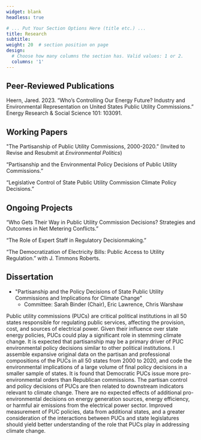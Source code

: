 ```yaml
---
widget: blank
headless: true

# ... Put Your Section Options Here (title etc.) ...
title: Research
subtitle:
weight: 20  # section position on page
design:
  # Choose how many columns the section has. Valid values: 1 or 2.
  columns: '1'
---
```



## Peer-Reviewed Publications

Heern, Jared. 2023. “Who’s Controlling Our Energy Future? Industry and Environmental Representation on United States Public Utility Commissions.” Energy Research & Social Science 101: 103091. 


## Working Papers

"The Partisanship of Public Utility Commissions, 2000-2020.” (Invited to Revise and Resubmit at *Environmental Politics*)

“Partisanship and the Environmental Policy Decisions of Public Utility Commissions.”

“Legislative Control of State Public Utility Commission Climate Policy Decisions.”


## Ongoing Projects

“Who Gets Their Way in Public Utility Commission Decisions? Strategies and Outcomes in Net Metering Conflicts.”

“The Role of Expert Staff in Regulatory Decisionmaking.”

“The Democratization of Electricity Bills: Public Access to Utility Regulation.” with J. Timmons Roberts.


## Dissertation
 
*  "Partisanship and the Policy Decisions of State Public Utility Commissions and Implications for Climate Change"    
    *  Committee: Sarah Binder (Chair), Eric Lawrence, Chris Warshaw

Public utility commissions (PUCs) are critical political institutions in all 50 states responsible for regulating public services, affecting the provision, cost, and sources of electrical power. Given their influence over state energy policies, PUCs could play a significant role in stemming climate change. It is expected that partisanship may be a primary driver of PUC environmental policy decisions similar to other political institutions. I assemble expansive original data on the partisan and professional compositions of the PUCs in all 50 states from 2000 to 2020, and code the environmental implications of a large volume of final policy decisions in a smaller sample of states. It is found that Democratic PUCs issue more pro-environmental orders than Republican commissions. The partisan control and policy decisions of PUCs are then related to downstream indicators relevant to climate change. There are no expected effects of additional pro-environmental decisions on energy generation sources, energy efficiency, or harmful air emissions from the electrical power sector. Improved measurement of PUC policies, data from additional states, and a greater consideration of the interactions between PUCs and state legislatures should yield better understanding of the role that PUCs play in addressing climate change.



